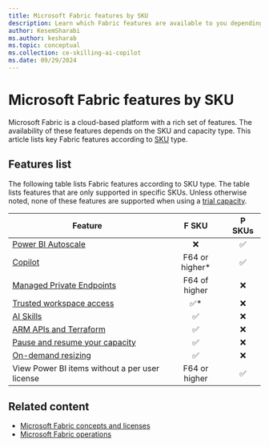 ```yaml
---
title: Microsoft Fabric features by SKU
description: Learn which Fabric features are available to you depending on the capacity type. The article lists features according to SKUs by capacity type.
author: KesemSharabi
ms.author: kesharab
ms.topic: conceptual
ms.collection: ce-skilling-ai-copilot
ms.date: 09/29/2024
---
```


# Microsoft Fabric features by SKU

Microsoft Fabric is a cloud-based platform with a rich set of features. The availability of these features depends on the SKU and capacity type. This article lists key Fabric features according to [SKU](licenses.md#capacity) type.

## Features list

The following table lists Fabric features according to SKU type. The table lists features that are only supported in specific SKUs. Unless otherwise noted, none of these features are supported when using a [trial capacity](../get-started/fabric-trial.md).

| Feature                                                                                                  | F SKU         | P SKUs   |
|----------------------------------------------------------------------------------------------------------|:-------------:|:--------:|
| [Power BI Autoscale](/power-bi/enterprise/service-premium-auto-scale)                                    | &#x274C;      | &#x2705; |
| [Copilot](../get-started/copilot-fabric-overview.md)                                                     | F64 or higher* | &#x2705; |
| [Managed Private Endpoints](../security/security-managed-private-endpoints-overview.md)                  | F64 of higher | &#x274C; |
| [Trusted workspace access](../security/security-trusted-workspace-access.md)                             | &#x2705;*     | &#x274C; |
| [AI Skills](..fabric/data-science/concept-ai-skill.md)                                                   | &#x2705;      | &#x274C; |
| [ARM APIs and Terraform](/azure/developer/terraform/overview-azapi-provider)                             | &#x2705;      | &#x274C; |
| [Pause and resume your capacity](pause-resume.md)                                                        | &#x2705;      | &#x274C; |
| [On-demand resizing](scale-capacity.md)                                                                  | &#x2705;      | &#x274C; |
| View Power BI items without a per user license                                                           | F64 or higher | &#x2705; |

## Related content

* [Microsoft Fabric concepts and licenses](licenses.md)
* [Microsoft Fabric operations](fabric-operations.md)
